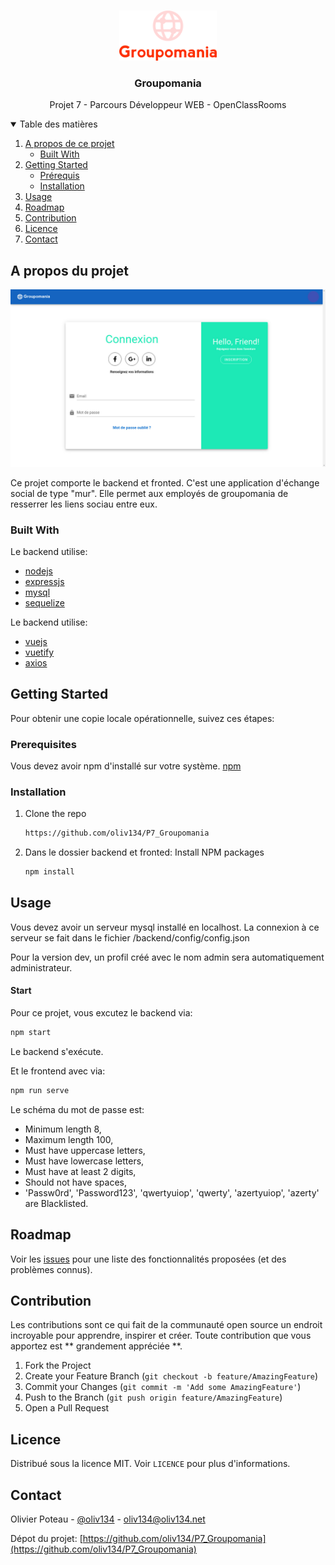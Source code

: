 <!--
*** Thanks for checking out the Best-README-Template. If you have a suggestion
*** that would make this better, please fork the repo and create a pull request
*** or simply open an issue with the tag "enhancement".
*** Thanks again! Now go create someSauce AMAZING! :D
-->



<!-- PROJECT SHIELDS -->
<!--
*** I'm using markdown "reference style" links for readability.
*** Reference links are enclosed in brackets [ ] instead of parentheses ( ).
*** See the bottom of this document for the declaration of the reference variables
*** for contributors-url, forks-url, etc. This is an optional, concise syntax you may use.
*** https://www.markdownguide.org/basic-syntax/#reference-style-links
-->




<!-- PROJECT LOGO -->
<br />
<p align="center">
  <a href="https://github.com/othneildrew/Best-README-Template">
    <img src="./images/logo.png" alt="Logo" height="80">
  </a>

  <h3 align="center">Groupomania</h3>

  <p align="center">
    Projet 7 - Parcours Développeur WEB - OpenClassRooms
</p>



<!-- TABLE OF CONTENTS -->
<details open="open">
  <summary>Table des matières</summary>
  <ol>
    <li>
      <a href="#a-propos-du-projet">A propos de ce projet</a>
      <ul>
        <li><a href="#built-with">Built With</a></li>
      </ul>
    </li>
    <li>
      <a href="#getting-started">Getting Started</a>
      <ul>
        <li><a href="#prerequisites">Prérequis</a></li>
        <li><a href="#installation">Installation</a></li>
      </ul>
    </li>
    <li><a href="#usage">Usage</a></li>
    <li><a href="#roadmap">Roadmap</a></li>
    <li><a href="#contribution">Contribution</a></li>
    <li><a href="#licence">Licence</a></li>
    <li><a href="#contact">Contact</a></li>
  </ol>
</details>



<!-- ABOUT THE PROJECT -->
## A propos du projet
![screeenshot](./images/screenshot.jpg)

Ce projet comporte le backend et fronted.
C'est une application d'échange social de type "mur".
Elle permet aux employés de groupomania de resserrer les liens sociau entre eux.


### Built With

Le backend utilise: 
* [nodejs](https://nodejs.org)
* [expressjs](https://expressjs.com)
* [mysql](https://www.mysql.com/fr/)
* [sequelize](https://sequelize.org/)

Le backend utilise: 
* [vuejs](https://vuejs.org/)
* [vuetify](https://vuetifyjs.com/)
* [axios](https://axios-http.com/)

<!-- GETTING STARTED -->
## Getting Started

Pour obtenir une copie locale opérationnelle, suivez ces étapes:

### Prerequisites

Vous devez avoir npm d'installé sur votre système.
[npm](https://www.npmjs.com/get-npm)



### Installation

1. Clone the repo
   ```sh
   https://github.com/oliv134/P7_Groupomania
   ```
2. Dans le dossier backend et fronted: Install NPM packages
   ```sh
   npm install
   ```



<!-- USAGE EXAMPLES -->
## Usage

Vous devez avoir un serveur mysql installé en localhost.
La connexion à ce serveur se fait dans le fichier /backend/config/config.json

Pour la version dev, un profil créé avec le nom admin sera automatiquement administrateur.
#### Start
Pour ce projet, vous excutez le backend via:
   ```sh
   npm start
   ```
Le backend s'exécute.

Et le frontend avec via:

   ```sh
   npm run serve
   ```
Le schéma du mot de passe est:

* Minimum length 8,
* Maximum length 100,
* Must have uppercase letters,
* Must have lowercase letters,
* Must have at least 2 digits,
* Should not have spaces,
* 'Passw0rd', 'Password123', 'qwertyuiop', 'qwerty', 'azertyuiop', 'azerty' are Blacklisted.


<!-- ROADMAP -->
## Roadmap

Voir les [issues](https://github.com/oliv134/P7_Groupomania/issues) pour une liste des fonctionnalités proposées (et des problèmes connus).



<!-- CONTRIBUTING -->
## Contribution

Les contributions sont ce qui fait de la communauté open source un endroit incroyable pour apprendre, inspirer et créer. Toute contribution que vous apportez est ** grandement appréciée **.

1. Fork the Project
2. Create your Feature Branch (`git checkout -b feature/AmazingFeature`)
3. Commit your Changes (`git commit -m 'Add some AmazingFeature'`)
4. Push to the Branch (`git push origin feature/AmazingFeature`)
5. Open a Pull Request



<!-- LICENSE -->
## Licence

Distribué sous la licence MIT. Voir `LICENCE` pour plus d'informations.



<!-- CONTACT -->
## Contact

Olivier Poteau - [@oliv134](https://twitter.com/Oliv134/) - oliv134@oliv134.net

Dépot du projet: [https://github.com/oliv134/P7_Groupomania](https://github.com/oliv134/P7_Groupomania)

<!-- MARKDOWN LINKS & IMAGES -->
<!-- https://www.markdownguide.org/basic-syntax/#reference-style-links -->
[contributors-shield]: https://img.shields.io/github/contributors/othneildrew/Best-README-Template.svg?style=for-the-badge
[contributors-url]: https://github.com/othneildrew/Best-README-Template/graphs/contributors
[forks-shield]: https://img.shields.io/github/forks/othneildrew/Best-README-Template.svg?style=for-the-badge
[forks-url]: https://github.com/othneildrew/Best-README-Template/network/members
[stars-shield]: https://img.shields.io/github/stars/othneildrew/Best-README-Template.svg?style=for-the-badge
[stars-url]: https://github.com/othneildrew/Best-README-Template/stargazers
[issues-shield]: https://img.shields.io/github/issues/othneildrew/Best-README-Template.svg?style=for-the-badge
[issues-url]: https://github.com/othneildrew/Best-README-Template/issues
[license-shield]: https://img.shields.io/github/license/othneildrew/Best-README-Template.svg?style=for-the-badge
[license-url]: https://github.com/othneildrew/Best-README-Template/blob/master/LICENSE.txt
[linkedin-shield]: https://img.shields.io/badge/-LinkedIn-black.svg?style=for-the-badge&logo=linkedin&colorB=555
[linkedin-url]: https://linkedin.com/in/othneildrew
[product-screenshot]: images/screenshot.png